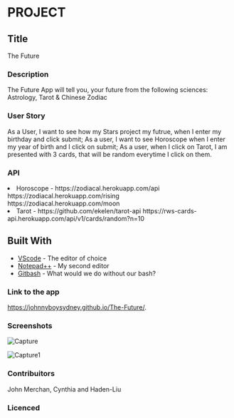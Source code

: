# PROJECT

## Title
The Future

### Description
The Future App will tell you, your future from the following sciences: Astrology, Tarot & Chinese Zodiac

### User Story
As a User, I want to see how my Stars project my futrue, when I enter my birthday and click submit;
As a user, I want to see Horoscope when I enter my year of birth and I click on submit;
As a user, when I click on Tarot, I am presented with 3 cards, that will be random everytime I click on them.

### API
<li>Horoscope - https://zodiacal.herokuapp.com/api
                https://zodiacal.herokuapp.com/rising
                https://zodiacal.herokuapp.com/moon


<li>Tarot - https://github.com/ekelen/tarot-api
            https://rws-cards-api.herokuapp.com/api/v1/cards/random?n=10   

## Built With

* [VScode](https://code.visualstudio.com/) - The editor of choice
* [Notepad++](https://notepad-plus-plus.org/) - My second editor
* [Gitbash](https://gitforwindows.org/) - What would we do without our bash?


### Link to the app
https://johnnyboysydney.github.io/The-Future/.


### Screenshots
![Capture](https://user-images.githubusercontent.com/54227198/78411433-5944bd00-765b-11ea-927e-ad17076083f8.JPG)

![Capture1](https://user-images.githubusercontent.com/54227198/78411434-5ba71700-765b-11ea-9f99-75aec60f3747.JPG)



### Contribuitors
John Merchan, Cynthia and Haden-Liu



### Licenced

